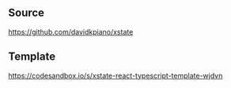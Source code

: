 ## Source  
https://github.com/davidkpiano/xstate  


## Template
https://codesandbox.io/s/xstate-react-typescript-template-wjdvn  